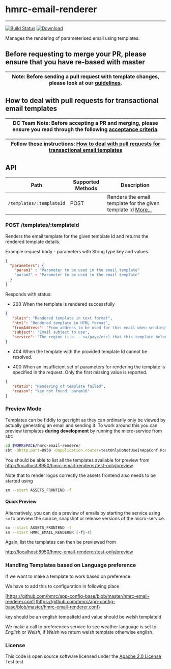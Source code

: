 # hmrc-email-renderer
***

[![Build Status](https://travis-ci.org/hmrc/hmrc-email-renderer.svg)](https://travis-ci.org/hmrc/hmrc-email-renderer) [ ![Download](https://api.bintray.com/packages/hmrc/releases/hmrc-email-renderer/images/download.svg) ](https://bintray.com/hmrc/releases/hmrc-email-renderer/_latestVersion)



Manages the rendering of parameterised email using templates. 

## Before requesting to merge your PR, please ensure that you have re-based with master
| **Note: Before sending a pull request with template changes, please look at our [guidelines](/CONTRIBUTING.md).** |
| --- |


## How to deal with pull requests for transactional email templates
| **DC Team Note: Before accepting a PR and merging, please ensure you read through the following [acceptance criteria](https://confluence.tools.tax.service.gov.uk/display/DCT/Pull+request+acceptance+criteria).** |
| --- |

| **Follow these instructions: [How to deal with pull requests for transactional email templates](https://confluence.tools.tax.service.gov.uk/display/DCT/How+to+deal+with+pull+requests+for+transactional+email+templates)** |
| --- |

## API

| Path                         | Supported Methods | Description  |
| ---------------------------- | ----------------  | ------------ |
| ```/templates/:templateId``` | POST              | Renders the email template for the given template Id [More...](#post-templatestemplateId) |


### POST /templates/:templateId

Renders the email template for the  given template Id and returns the rendered template details.

Example request body - parameters with String type key and values.

```json
{
  "parameters": {
    "param1" : "Parameter to be used in the email template"
    "param2" : "Parameter to be used in the email template"
  }
}
```

Responds with status:

* 200 When the template is rendered successfully

 ```json
{
    "plain": "Rendered template in text format",
    "html": "Rendered template in HTML format",
    "fromAddress": "From address to be used for this email when sending",
    "subject": "Email subject to use", 
    "service": "The regime (i.e. - sa/paye/etc) that this template belongs to"
}
 ```
* 404 When the template with the provided template Id cannot be resolved.
 
* 400 When an insufficient set of parameters for rendering the template is specified in the request. Only the first missing value is reported.

 ```json
{
    "status": "Rendering of template failed",
    "reason": "key not found: param10"
}
 ```

### Preview Mode

Templates can be fiddly to get right as they can ordinarily only be viewed by actually generating an email and sending it. To work around this you can preview templates **during development** by running the micro-service from sbt:

```bash
cd $WORKSPACE/hmrc-email-renderer
sbt -Dhttp.port=8950 -Dapplication.router=testOnlyDoNotUseInAppConf.Routes run
```

You should be able to list all the templates available for preview from [http://localhost:8950/hmrc-email-renderer/test-only/preview](http://localhost:8950/hmrc-email-renderer/test-only/preview).

Note that to render logos correctly the assets frontend also needs to be started using

```bash
sm --start ASSETS_FRONTEND -f
```

#### Quick Preview
Alternatively, you can do a preview of emails by starting the service using `sm` to preview the source, snapshot or release versions of the micro-service.

```bash
sm --start ASSETS_FRONTEND -f
sm --start HMRC_EMAIL_RENDERER [-f|-r]
```

Again, list the templates can then be previewed from

[http://localhost:8950/hmrc-email-renderer/test-only/preview](http://localhost:8950/hmrc-email-renderer/test-only/preview)

### Handling Templates based on Language preference
If we want to make a template to work based on preference. 

We have to add this to configuration in following place

[https://github.com/hmrc/app-config-base/blob/master/hmrc-email-renderer.conf](https://github.com/hmrc/app-config-base/blob/master/hmrc-email-renderer.conf)

key should be an english tempalteId and value should be welsh templateId

We make a call to preferences service to see weather language is set to *English* or *Welsh*, if *Welsh* we return welsh template otherwise english.


### License

This code is open source software licensed under the [Apache 2.0 License]("http://www.apache.org/licenses/LICENSE-2.0.html")
Test test


